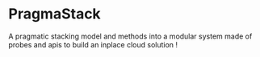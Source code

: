 # PragmaStack
A pragmatic stacking model and methods into a modular system made of probes and apis to build an inplace cloud solution !
